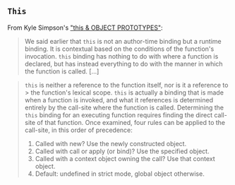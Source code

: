 ## `This`

From Kyle Simpson's ["this & OBJECT PROTOTYPES"](https://github.com/getify/You-Dont-Know-JS/blob/master/this%20%26%20object%20prototypes/ch1.md):

> We said earlier that `this` is not an author-time binding but a runtime binding.
> It is contextual based on the conditions of the function's invocation. `this`
> binding has nothing to do with where a function is declared, but has instead everything to do with the manner in which
> the function is called. [...]

> `this` is neither a reference to the function itself, nor is it a reference to > the function's lexical scope.
> `this` is actually a binding that is made when a function is invoked, and what it
> references is determined entirely by the call-site where the function is called.
> Determining the `this` binding for an executing function requires finding the
> direct call-site of that function. Once examined, four rules can be applied to
> the call-site, in this order of precedence:
>
> 1.  Called with new? Use the newly constructed object.
> 1.  Called with call or apply (or bind)? Use the specified object.
> 1.  Called with a context object owning the call? Use that context object.
> 1.  Default: undefined in strict mode, global object otherwise.
